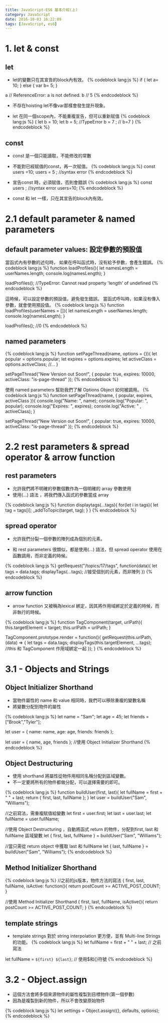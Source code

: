 ```yaml
---
title: JavaScript-ES6 基本介紹(上)
category: JavaScript
date: 2016-10-03 16:22:09
tags: [JavaScript, es6] 
---
```


# 1. let & const

<!--more-->

## let

* let的變數只在其宣告的block內有效。
{% codeblock lang:js %}
if {
  let a= 10;
} else {
  var b= 5;
}

a // ReferenceError: a is not defined.
b // 5
{% endcodeblock %}

* 不存在hoisting
let不像var那樣會發生提升現象。

* let 在同一個scope內，不能重複宣告，但可以重新赋值
{% codeblock lang:js %}
{
  let b = 10;
  let b = 5; //TypeError
  b = 7 ; // b=7
}
{% endcodeblock %}

## const
* const 是一個只能讀取，不能修改的常數
* 不能對已經赋值的const，再一次赋值。
{% codeblock lang:js %}
const users =10;
users = 5 ; //syntax error
{% endcodeblock %}

* 宣告const 時，必須赋值，否則會錯誤
{% codeblock lang:js %}
const users ; //syntax error
users=10;
{% endcodeblock %}

* const 和 let 一樣，只在其宣告的block內有效。

# 2.1 default parameter & named parameters

## default parameter values: 設定參數的預設值

當函式內有參數的述句時， 如果在呼叫函式時，沒有給予參數，會產生錯誤。
{% codeblock lang:js %}
function loadProfiles(){
  let namesLength = userNames.length;
  console.log(namesLength);
}

loadProfiles(); //TypeError: Cannot read property 'length' of undefined
{% endcodeblock %}

這時候，可以設定參數的預設值，避免發生錯誤。
當函式呼叫時，如果沒有傳入參數，就會使用預設值。
{% codeblock lang:js %}
function loadProfiles(userNames = []){
  let namesLength = userNames.length;
  console.log(namesLength);
}

loadProfiles(); //0
{% endcodeblock %}

## named parameters

{% codeblock lang:js %}
function setPageThread(name, options = {}){
  let popular = options.popular;
  let expires = options.expires;
  let activeClass = options.activeClass;
//...
}

setPageThread("New Version out Soon!", {
  popular: true,
  expires: 10000,
  activeClass: "is-page-thread"
});
{% endcodeblock %}

使用 named parameters 幫助我們了解 Options Object 如何被調用。
{% codeblock lang:js %}
function setPageThread(name, { popular, expires, activeClass }){
  console.log("Name: ", name);
  console.log("Popular: ", popular);
  console.log("Expires: ", expires);
  console.log("Active: " , activeClass);
}

setPageThread("New Version out Soon!", {
  popular: true,
  expires: 10000,
  activeClass: "is-page-thread"
});
{% endcodeblock %}

# 2.2 rest parameters & spread operator & arrow function
##  rest parameters

* 允許我們將不明確的參數個數作為一個明確的 array 參數使用
* 使用(...) 語法 ，將我們傳入函式的參數當成 array

{% codeblock lang:js %}
function displaytags(...tags){
  for(let i in tags){
    let tag = tags[i];
    _addToTopic(target, tag);
  }
}
{% endcodeblock %}

## spread operator

* 允許我們分裂一個參數的陣列成為個別的元素。

* 和 rest parameters 很類似，都是使用(...) 語法，但 spread operator 使用在函數調用，而非定義的時候。

{% codeblock lang:js %}
getRequest("/topics/17/tags", function(data){
  let tags = data.tags;
  displayTags(...tags); //接受個別的元素，而非陣列
})
{% endcodeblock %}

## arrow function

* arrow function 又被稱為lexical 綁定，因其將作用域綁定於定義的時候，而非執行的時候。

{% codeblock lang:js %}
function TagComponent(target, urlPath){
  this.targetElement = target;
  this.urlPath = urlPath;
}

TagComponent.prototype.render = function(){
  getRequest(this.urlPath,(data) => {
    let tags = data.tags;
    displayTags(this.targetElement, ...tags); //this 和 TagComponent 作用域綁定一起
  });
}
{% endcodeblock %}

# 3.1 - Objects and Strings

## Object Initializer Shorthand

* 當物件屬性的 name 和 value 相同時，我們可以移除重複的變數名稱
* 將變數分配到物件的屬性

{% codeblock lang:js %}
let name = "Sam";
let age = 45;
let friends = ["Brook","Tyler"];

let user = { name: name, age: age, friends: friends };

let user = { name, age, friends }; //使用 Object Initializer Shorthand
{% endcodeblock %}

## Object Destructuring

* 使用 shorthand 將屬性從物件用相同名稱分配到區域變數。
* 不一定要將所有的物件都做分配，可以選擇需要的即可。

{% codeblock lang:js %}
function buildUser(first, last){
  let fullName = first + " " + last;
  return { first, last, fullName };
}
let user = buildUser("Sam", "Williams");

//之前寫法，需重複賦值給變數
let first = user.first; 
let last = user.last;
let fullName = user.fullName;

//使用 Object Destructuring ，自動將函式 return 的物件，分配到first, last 和 fullName 區域變數
let { first, last, fullName } = buildUser("Sam", "Williams");

//當只需從 return object 中獲取 last 和 fullName
let { last, fullName } = buildUser("Sam", "Williams"); 
{% endcodeblock %}


## Method Initializer Shorthand

{% codeblock lang:js %}
//之前的js版本，物件方法的寫法
{
  first,
  last,
  fullName,
  isActive: function(){
	return postCount >= ACTIVE_POST_COUNT;
}

//使用 Method Initializer Shorthand
{
  first,
  last,
  fullName,
  isActive(){
	return postCount >= ACTIVE_POST_COUNT;
}
{% endcodeblock %}

## template strings

* template strings 對於 string interpolation 更方便，並有 Multi-line Strings 的功能。
{% codeblock lang:js %}
let fullName = first + " " + last; // 之前寫法

let fullName = `${first} ${last}`; // 使用$和{}符號
{% endcodeblock %}

# 3.2 - Object.assign

* 這個方法會將多個來源物件的屬性複製到目標物件(第一個參數)
* 因為是複製到新的物件，所以不會改變原始物件

{% codeblock lang:js %}
let settings = Object.assign({}, defaults, options);
{% endcodeblock %}